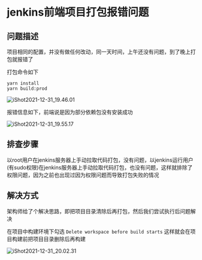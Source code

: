# jenkins前端项目打包报错问题



## 问题描述

项目相同的配置，并没有做任何改动，同一天时间，上午还没有问题，到了晚上打包就报错了

打包命令如下

```shell
yarn install
yarn build:prod
```



![iShot2021-12-31_19.46.01](https://gitea.pptfz.cn/pptfz/picgo-images/raw/branch/master/img/iShot2021-12-31_19.46.01.png)





报错信息如下，前端说是因为部分依赖包没有安装成功

![iShot2021-12-31_19.55.17](https://gitea.pptfz.cn/pptfz/picgo-images/raw/branch/master/img/iShot2021-12-31_19.55.17.png)



## 排查步骤

以root用户在jenkins服务器上手动拉取代码打包，没有问题，以jenkins运行用户(有sudo权限)在jenkins服务器上手动拉取代码打包，也没有问题，这样就排除了权限问题，因为之前也出现过因为权限问题而导致打包失败的情况



## 解决方式

架构师给了个解决思路，即把项目目录清除后再打包，然后我们尝试执行后问题解决

在项目中构建环境下勾选 `Delete workspace before build starts` 这样就会在项目构建前把项目目录删除后再构建

![iShot2021-12-31_20.02.31](https://gitea.pptfz.cn/pptfz/picgo-images/raw/branch/master/img/iShot2021-12-31_20.02.31.png)

